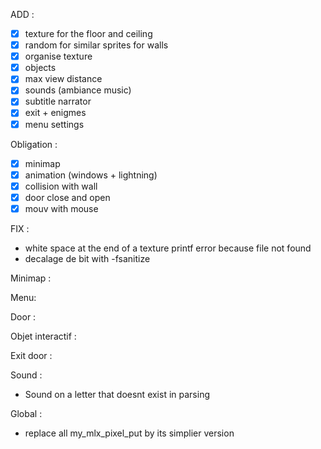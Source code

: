 ADD : 
- [X] texture for the floor and ceiling
- [X] random for similar sprites for walls
- [X] organise texture
- [X] objects
- [X] max view distance
- [X] sounds (ambiance music)
- [X] subtitle narrator
- [X] exit + enigmes
- [X] menu settings

Obligation :
- [x] minimap
- [x] animation (windows + lightning)
- [x] collision with wall
- [x] door close and open
- [x] mouv with mouse

FIX :
<!-- - parsing, when search len of map need to suppr whitespace at the end -->
<!-- - Need to read directory for animation -->
<!-- - stop parsing if not valid caracter on the map -->
<!-- - Check if multiple definition of a texture incompatible -->
<!-- - Segfault when no default sprites for symbol in map -->
<!-- - makefile -->
<!-- - security on exiting the map is broken -->
<!-- - object parsing -->
<!-- - floor is by default where player spawns -->
<!-- - quit if WIN_X or WIN_Y is <= 0 -->
<!-- - check texture obligatoire (NO, SO, WE, EA) -->
<!-- - collision with hit box -->
<!-- - increase wall height -->
<!-- - texture floor and ceiling beug -->
<!-- - animation for object -->
<!-- - open doors and instantly turn around would not open the door for player -->
<!-- - collision vibration when hit object -->
<!-- - si la duree des animation est de 0ms ?? -->
<!-- - on est dans le mur quand on ferme une porte de trop pres -->
<!-- - draw hand when window is too small segfault -->
<!-- - protect text draw outside of the screen -->
<!-- - change check map to fit the new type possible -->
<!-- - file structure for bonus and mandatory -->
<!-- - Makefile with file headers -->
<!-- - does animation continue when object on the hand ??? -->
- white space at the end of a texture printf error because file not found
- decalage de bit with -fsanitize

Minimap : 
<!-- - if screen is too small, do not draw minimap -->
<!-- - leaks -->

Menu:
<!-- - when key is already used, several click on already used key would be opaque -->

Door :
<!-- - show when a door is open -->
<!-- - open with clic of the mouse -->
<!-- - texture door only print the half two time -->
<!-- - opti door open -->
<!-- - door parsing -->
<!-- - doors on side of map -->
<!-- - time for door usefull ?? for animation or door open when do I need to update it ??? -->
<!-- - fix door against the wall parsing -->
<!-- - impossible to have to door next to each other -->
<!-- - when open door with 3 walls next to it the open door don't go on the right wall -->

Objet interactif :
<!-- - take objet on walk -->
<!-- -- take objet with click -->
<!-- -- change image printf if object wall to after -->
<!-- - draw image hand -->
<!-- - drop objet ->draw objet alone on the floor ->become object none wall -->
<!-- - check receptacle if correct change image for receptacle completed -->
<!-- - increase door exit loading bar -->
<!-- - bug for calcutating the distance to take on click or drop the object -->
<!-- - propect only one exit door -->
<!-- - fix can't take object on our case -->
<!-- - no random texture for the exit at the beginning and no animation -->
<!-- - if 0 receptacle door is lock PROBLEM -->
<!-- - directory for the hand -> don't draw the hand -->

Exit door :
<!-- - desactive the mouv of the player -->
<!-- - stop the player -->
<!-- - mouv the player behind to door on the center of the cell with view angle on the door -->
<!-- - anim the door open with light -->
<!-- - walk under the door -->
<!-- - the end screen -->
<!-- - beug door stay open against the wall -->

Sound :
<!-- - play sound when walk on an object with already something in the hand -->
<!-- - ground lose sound if drop object on a case -->
<!-- - take an object while a narrator is played would skip the next narrator -->
<!-- - same for unlock door ... -->
<!-- - need check sound if receptacle or no to get the next texture -->
<!-- - music during the exit door ?? -->
<!-- - No sound on simple doors -->
- Sound on a letter that doesnt exist in parsing

Global :
- replace all my_mlx_pixel_put by its simplier version